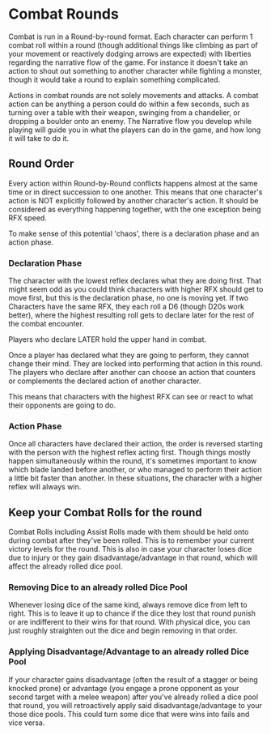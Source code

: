# Combat Rounds

Combat is run in a Round-by-round format. Each character can perform 1 combat roll within a round (though additional things like climbing as part of your movement or reactively dodging arrows are expected) with liberties regarding the narrative flow of the game. For instance it doesn't take an action to shout out something to another character while fighting a monster, though it would take a round to explain something complicated.

Actions in combat rounds are not solely movements and attacks. A combat action can be anything a person could do within a few seconds, such as turning over a table with their weapon, swinging from a chandelier, or dropping a boulder onto an enemy. The Narrative flow you develop while playing will guide you in what the players can do in the game, and how long it will take to do it.

## Round Order

Every action within Round-by-Round conflicts happens almost at the same time or in direct succession to one another. This means that one character's action is NOT explicitly followed by another character's action. It should be considered as everything happening together, with the one exception being RFX speed.

To make sense of this potential 'chaos', there is a declaration phase and an action phase.

### Declaration Phase

The character with the lowest reflex declares what they are doing first. That might seem odd as you could think characters with higher RFX should get to move first, but this is the declaration phase, no one is moving yet. If two Characters have the same RFX, they each roll a D6 (though D20s work better), where the highest resulting roll gets to declare later for the rest of the combat encounter.

Players who declare LATER hold the upper hand in combat.

Once a player has declared what they are going to perform, they cannot change their mind. They are locked into performing that action in this round. The players who declare after another can choose an action that counters or complements the declared action of another character.

This means that characters with the highest RFX can see or react to what their opponents are going to do.

### Action Phase

Once all characters have declared their action, the order is reversed starting with the person with the highest reflex acting first. Though things mostly happen simultaneously within the round, it's sometimes important to know which blade landed before another, or who managed to perform their action a little bit faster than another. In these situations, the character with a higher reflex will always win.

## Keep your Combat Rolls for the round

Combat Rolls including Assist Rolls made with them should be held onto during combat after they've been rolled. This is to remember your current victory levels for the round. This is also in case your character loses dice due to injury or they gain disadvantage/advantage in that round, which will affect the already rolled dice pool.

### Removing Dice to an already rolled Dice Pool

Whenever losing dice of the same kind, always remove dice from left to right. This is to leave it up to chance if the dice they lost that round punish or are indifferent to their wins for that round. With physical dice, you can just roughly straighten out the dice and begin removing in that order.

### Applying Disadvantage/Advantage to an already rolled Dice Pool

If your character gains disadvantage (often the result of a stagger or being knocked prone) or advantage (you engage a prone opponent as your second target with a melee weapon) after you've already rolled a dice pool that round, you will retroactively apply said disadvantage/advantage to your those dice pools. This could turn some dice that were wins into fails and vice versa.
